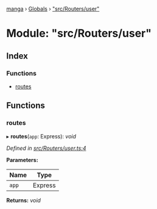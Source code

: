 [manga](../README.md) › [Globals](../globals.md) › ["src/Routers/user"](_src_routers_user_.md)

# Module: "src/Routers/user"

## Index

### Functions

* [routes](_src_routers_user_.md#routes)

## Functions

###  routes

▸ **routes**(`app`: Express): *void*

*Defined in [src/Routers/user.ts:4](https://github.com/tushar1210/manga-node/blob/3ac409b/src/Routers/user.ts#L4)*

**Parameters:**

Name | Type |
------ | ------ |
`app` | Express |

**Returns:** *void*
